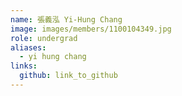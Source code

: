 ```yaml
---
name: 張義泓 Yi-Hung Chang 
image: images/members/1100104349.jpg 
role: undergrad
aliases:
  - yi hung chang
links:
  github: link_to_github 
---
```

